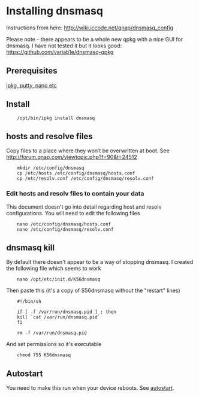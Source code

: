 # Installing dnsmasq
Instructions from here: http://wiki.iccode.net/qnap/dnsmasq_config

Please note - there appears to be a whole new qpkg with a nice GUI for dnsmasq.
I have not tested it but it looks good: https://github.com/variab1e/dnsmasq-qpkg

## Prerequisites
[ipkg, putty, nano etc](basics.md)

## Install

```
    /opt/bin/ipkg install dnsmasq 
```

## hosts and resolve files
Copy files to a place where they won’t be overwritten at boot. See 
http://forum.qnap.com/viewtopic.php?f=90&t=24512 

```
    mkdir /etc/config/dnsmasq 
    cp /etc/hosts /etc/config/dnsmasq/hosts.conf
    cp /etc/resolv.conf /etc/config/dnsmasq/resolv.conf
```

### Edit hosts and resolv files to contain your data
This document doesn't go into detail regarding host and resolv configurations.
You will need to edit the following files
 
```
    nano /etc/config/dnsmasq/hosts.conf
    nano /etc/config/dnsmasq/resolv.conf
```

## dnsmasq kill
By default there doesn't appear to be a way of stopping dnsmasq. I created
the following file which seems to work
```
    nano /opt/etc/init.d/K56dnsmasq
```
    
Then paste this (it's a copy of S56dnsmasq without the "restart" lines)

```
    #!/bin/sh

    if [ -f /var/run/dnsmasq.pid ] ; then
    kill `cat /var/run/dnsmasq.pid`
    fi

    rm -f /var/run/dnsmasq.pid
```

And set permissions so it's executable
```
    chmod 755 K56dnsmasq
```

## Autostart
You need to make this run when your device reboots. See [autostart](autostart.md).
